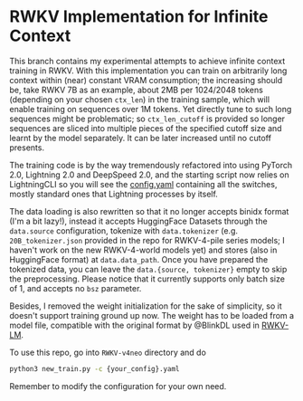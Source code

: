 # RWKV Implementation for Infinite Context

This branch contains my experimental attempts to achieve infinite context training in RWKV.
With this implementation you can train on arbitrarily long context within (near) constant VRAM consumption; the increasing should be, take RWKV 7B as an example, about 2MB per 1024/2048 tokens (depending on your chosen `ctx_len`) in the training sample, which will enable training on sequences over 1M tokens.
Yet directly tune to such long sequences might be problematic; so `ctx_len_cutoff` is provided so longer sequences are sliced into multiple pieces of the specified cutoff size and learnt by the model separately.
It can be later increased until no cutoff presents.

The training code is by the way tremendously refactored into using PyTorch 2.0, Lightning 2.0 and DeepSpeed 2.0, and the starting script now relies on LightningCLI so you will see the [config.yaml](RWKV-v4neo/config-7B.yaml) containing all the switches, mostly standard ones that Lightning processes by itself.

The data loading is also rewritten so that it no longer accepts binidx format (I'm a bit lazy!), instead it accepts HuggingFace Datasets through the `data.source` configuration, tokenize with `data.tokenizer` (e.g. `20B_tokenizer.json` provided in the repo for RWKV-4-pile series models; I haven't work on the new RWKV-4-world models yet) and stores (also in HuggingFace format) at `data.data_path`.
Once you have prepared the tokenized data, you can leave the `data.{source, tokenizer}` empty to skip the preprocessing.
Please notice that it currently supports only batch size of 1, and accepts no `bsz` parameter.

Besides, I removed the weight initialization for the sake of simplicity, so it doesn't support training ground up now.
The weight has to be loaded from a model file, compatible with the original format by @BlinkDL used in [RWKV-LM](https://github.com/BlinkDL/RWKV-LM).

To use this repo, go into `RWKV-v4neo` directory and do

```sh
python3 new_train.py -c {your_config}.yaml
```

Remember to modify the configuration for your own need.
